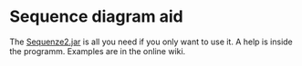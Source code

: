 # Sequence diagram aid
The [Sequenze2.jar](https://github.com/githolzer/UMLSequenzDiagramAid/blob/master/Sequenz2.jar?raw=true) is all you need if you only want to use it. A help is inside the programm. Examples are in the online wiki.

